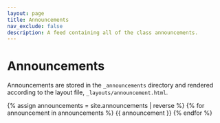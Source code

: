 ```yaml
---
layout: page
title: Announcements
nav_exclude: false
description: A feed containing all of the class announcements.
---
```


# **Announcements**

Announcements are stored in the `_announcements` directory and rendered according to the layout file, `_layouts/announcement.html`.

{% assign announcements = site.announcements | reverse %}
{% for announcement in announcements %}
{{ announcement }}
{% endfor %}
